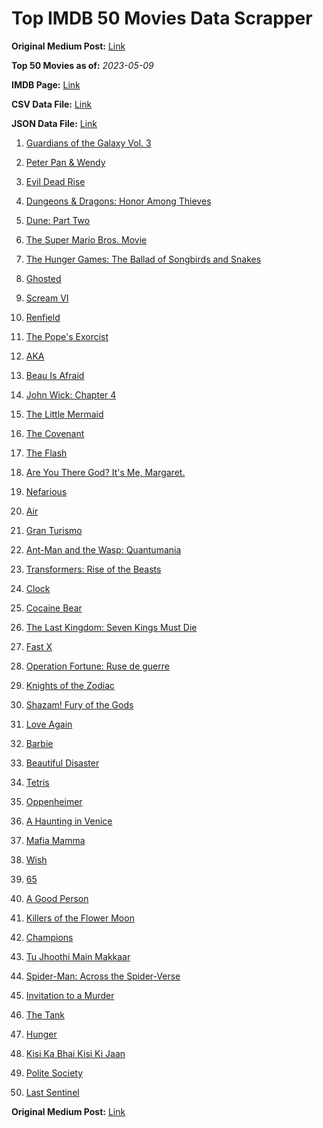 # Top IMDB 50 Movies Data Scrapper

**Original Medium Post:** [Link](https://medium.com/@nishantsahoo/which-movie-should-i-watch-5c83a3c0f5b1) 

**Top 50 Movies as of:** _2023-05-09_

**IMDB Page:** [Link](http://www.imdb.com/search/title?release_date=2023,2023&title_type=feature)

**CSV Data File:** [Link](/Data/data.csv)

**JSON Data File:** [Link](/Data/data.json)

1. [Guardians of the Galaxy Vol. 3](https://www.imdb.com/title/tt6791350/?ref_=adv_li_tt)

2. [Peter Pan & Wendy](https://www.imdb.com/title/tt5635026/?ref_=adv_li_tt)

3. [Evil Dead Rise](https://www.imdb.com/title/tt13345606/?ref_=adv_li_tt)

4. [Dungeons & Dragons: Honor Among Thieves](https://www.imdb.com/title/tt2906216/?ref_=adv_li_tt)

5. [Dune: Part Two](https://www.imdb.com/title/tt15239678/?ref_=adv_li_tt)

6. [The Super Mario Bros. Movie](https://www.imdb.com/title/tt6718170/?ref_=adv_li_tt)

7. [The Hunger Games: The Ballad of Songbirds and Snakes](https://www.imdb.com/title/tt10545296/?ref_=adv_li_tt)

8. [Ghosted](https://www.imdb.com/title/tt15326988/?ref_=adv_li_tt)

9. [Scream VI](https://www.imdb.com/title/tt17663992/?ref_=adv_li_tt)

10. [Renfield](https://www.imdb.com/title/tt11358390/?ref_=adv_li_tt)

11. [The Pope's Exorcist](https://www.imdb.com/title/tt13375076/?ref_=adv_li_tt)

12. [AKA](https://www.imdb.com/title/tt27197387/?ref_=adv_li_tt)

13. [Beau Is Afraid](https://www.imdb.com/title/tt13521006/?ref_=adv_li_tt)

14. [John Wick: Chapter 4](https://www.imdb.com/title/tt10366206/?ref_=adv_li_tt)

15. [The Little Mermaid](https://www.imdb.com/title/tt5971474/?ref_=adv_li_tt)

16. [The Covenant](https://www.imdb.com/title/tt4873118/?ref_=adv_li_tt)

17. [The Flash](https://www.imdb.com/title/tt0439572/?ref_=adv_li_tt)

18. [Are You There God? It's Me, Margaret.](https://www.imdb.com/title/tt9185206/?ref_=adv_li_tt)

19. [Nefarious](https://www.imdb.com/title/tt14537248/?ref_=adv_li_tt)

20. [Air](https://www.imdb.com/title/tt16419074/?ref_=adv_li_tt)

21. [Gran Turismo](https://www.imdb.com/title/tt4495098/?ref_=adv_li_tt)

22. [Ant-Man and the Wasp: Quantumania](https://www.imdb.com/title/tt10954600/?ref_=adv_li_tt)

23. [Transformers: Rise of the Beasts](https://www.imdb.com/title/tt5090568/?ref_=adv_li_tt)

24. [Clock](https://www.imdb.com/title/tt17219484/?ref_=adv_li_tt)

25. [Cocaine Bear](https://www.imdb.com/title/tt14209916/?ref_=adv_li_tt)

26. [The Last Kingdom: Seven Kings Must Die](https://www.imdb.com/title/tt15767808/?ref_=adv_li_tt)

27. [Fast X](https://www.imdb.com/title/tt5433140/?ref_=adv_li_tt)

28. [Operation Fortune: Ruse de guerre](https://www.imdb.com/title/tt7985704/?ref_=adv_li_tt)

29. [Knights of the Zodiac](https://www.imdb.com/title/tt6528290/?ref_=adv_li_tt)

30. [Shazam! Fury of the Gods](https://www.imdb.com/title/tt10151854/?ref_=adv_li_tt)

31. [Love Again](https://www.imdb.com/title/tt10276482/?ref_=adv_li_tt)

32. [Barbie](https://www.imdb.com/title/tt1517268/?ref_=adv_li_tt)

33. [Beautiful Disaster](https://www.imdb.com/title/tt2316548/?ref_=adv_li_tt)

34. [Tetris](https://www.imdb.com/title/tt12758060/?ref_=adv_li_tt)

35. [Oppenheimer](https://www.imdb.com/title/tt15398776/?ref_=adv_li_tt)

36. [A Haunting in Venice](https://www.imdb.com/title/tt22687790/?ref_=adv_li_tt)

37. [Mafia Mamma](https://www.imdb.com/title/tt13923456/?ref_=adv_li_tt)

38. [Wish](https://www.imdb.com/title/tt11304740/?ref_=adv_li_tt)

39. [65](https://www.imdb.com/title/tt12261776/?ref_=adv_li_tt)

40. [A Good Person](https://www.imdb.com/title/tt14153080/?ref_=adv_li_tt)

41. [Killers of the Flower Moon](https://www.imdb.com/title/tt5537002/?ref_=adv_li_tt)

42. [Champions](https://www.imdb.com/title/tt15339570/?ref_=adv_li_tt)

43. [Tu Jhoothi Main Makkaar](https://www.imdb.com/title/tt8672856/?ref_=adv_li_tt)

44. [Spider-Man: Across the Spider-Verse](https://www.imdb.com/title/tt9362722/?ref_=adv_li_tt)

45. [Invitation to a Murder](https://www.imdb.com/title/tt11773810/?ref_=adv_li_tt)

46. [The Tank](https://www.imdb.com/title/tt14687418/?ref_=adv_li_tt)

47. [Hunger](https://www.imdb.com/title/tt22695402/?ref_=adv_li_tt)

48. [Kisi Ka Bhai Kisi Ki Jaan](https://www.imdb.com/title/tt3679040/?ref_=adv_li_tt)

49. [Polite Society](https://www.imdb.com/title/tt18257464/?ref_=adv_li_tt)

50. [Last Sentinel](https://www.imdb.com/title/tt5153956/?ref_=adv_li_tt)

**Original Medium Post:** [Link](https://medium.com/@nishantsahoo/which-movie-should-i-watch-5c83a3c0f5b1) 
